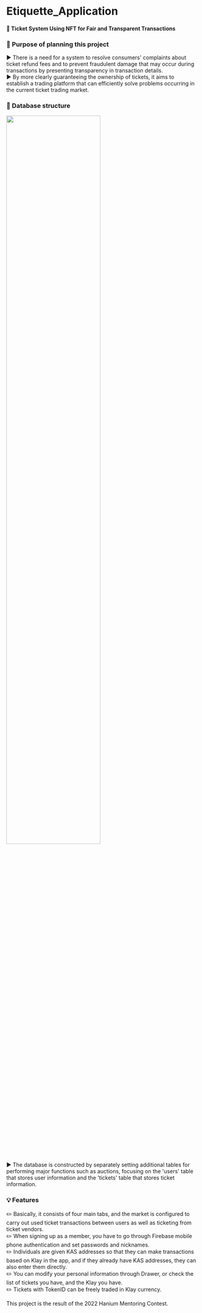 # Etiquette_Application
#### :ticket: Ticket System Using NFT for Fair and Transparent Transactions

### :mega: Purpose of planning this project
:arrow_forward: There is a need for a system to resolve consumers' complaints about ticket refund fees and to prevent fraudulent damage that may occur during transactions by presenting transparency in transaction details.  
:arrow_forward: By more clearly guaranteeing the ownership of tickets, it aims to establish a trading platform that can efficiently solve problems occurring in the current ticket trading market.  

### :page_with_curl: Database structure
<img src = "https://github.com/NFTIsland/Etiquette_Application/assets/83128226/6314a466-d318-4f3d-bb4f-a3f1ea0f986a" width="70%" height="70%"> 

:arrow_forward: The database is constructed by separately setting additional tables for performing major functions such as auctions, focusing on the 'users' table that stores user information and the 'tickets' table that stores ticket information.

### :bulb: Features
:pencil2: Basically, it consists of four main tabs, and the market is configured to carry out used ticket transactions between users as well as ticketing from ticket vendors.  
:pencil2: When signing up as a member, you have to go through Firebase mobile phone authentication and set passwords and nicknames.  
:pencil2: Individuals are given KAS addresses so that they can make transactions based on Klay in the app, and if they already have KAS addresses, they can also enter them directly.  
:pencil2: You can modify your personal information through Drawer, or check the list of tickets you have, and the Klay you have.  
:pencil2: Tickets with TokenID can be freely traded in Klay currency.

This project is the result of the 2022 Hanium Mentoring Contest.
